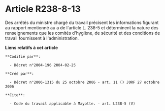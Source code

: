 # Article R238-8-13

Des arrêtés du ministre chargé du travail précisent les informations figurant au rapport mentionné au a de l'article L. 238-5
et déterminent la nature des renseignements que les comités d'hygiène, de sécurité et des conditions de travail fournissent à
l'administration.

**Liens relatifs à cet article**

	**Codifié par**:

	  - Décret n°2004-196 2004-02-25

	**Créé par**:

	  - Décret n°2006-1315 du 25 octobre 2006 - art. 11 () JORF 27 octobre 2006

	**Cite**:

	  - Code du travail applicable à Mayotte. - art. L238-5 (V)
